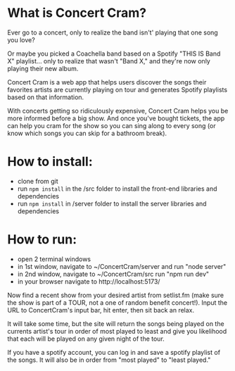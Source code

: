 # What is Concert Cram?

Ever go to a concert, only to realize the band isn't' playing that one song you love?

Or maybe you picked a Coachella band based on a Spotify "THIS IS Band X" playlist... only to realize that wasn't "Band X," and they're now only playing their new album.

Concert Cram is a web app that helps users discover the songs their favorites artists are currently playing on tour and generates Spotify playlists based on that information.

With concerts getting so ridiculously expensive, Concert Cram helps you be more informed before a big show. And once you've bought tickets, the app can help you cram for the show so you can sing along to every song (or know which songs you can skip for a bathroom break).

# How to install:

- clone from git
- run `npm install` in the /src folder to install the front-end libraries and dependencies
- run `npm install` in /server folder to install the server libraries and dependencies

# How to run:

- open 2 terminal windows
- in 1st window, navigate to ~/ConcertCram/server and run "node server"
- in 2nd window, navigate to ~/ConcertCram/src run "npm run dev"
- in your browser navigate to http://localhost:5173/

Now find a recent show from your desired artist from setlist.fm (make sure the show is part of a TOUR, not a one of random benefit concert!). Input the URL to ConcertCram's input bar, hit enter, then sit back an relax.

It will take some time, but the site will return the songs being played on the currents artist's tour in order of most played to least and give you likelihood that each will be played on any given night of the tour.

If you have a spotify account, you can log in and save a spotify playlist of the songs. It will also be in order from "most played" to "least played."
